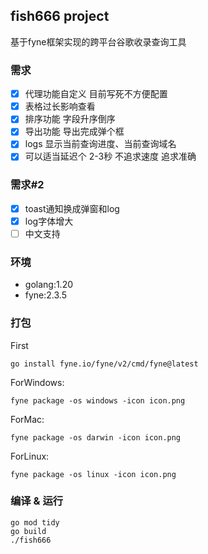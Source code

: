 ## fish666 project
基于fyne框架实现的跨平台谷歌收录查询工具

### 需求
- [x] 代理功能自定义 目前写死不方便配置
- [x] 表格过长影响查看
- [x] 排序功能 字段升序倒序
- [x] 导出功能 导出完成弹个框
- [x] logs  显示当前查询进度、当前查询域名
- [x] 可以适当延迟个 2-3秒 不追求速度 追求准确

### 需求#2
- [x] toast通知换成弹窗和log
- [x] log字体增大
- [ ] 中文支持

### 环境
- golang:1.20
- fyne:2.3.5

### 打包
First
```shell
go install fyne.io/fyne/v2/cmd/fyne@latest
```
ForWindows:
```shell
fyne package -os windows -icon icon.png
```
ForMac:
```shell
fyne package -os darwin -icon icon.png
```
ForLinux:
```shell
fyne package -os linux -icon icon.png
```
### 编译 & 运行
```shell
go mod tidy
go build
./fish666
```


